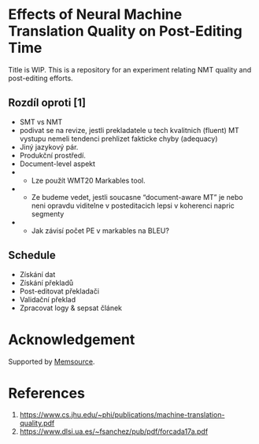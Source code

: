 # Effects of Neural Machine Translation Quality on Post-Editing Time

Title is WIP. This is a repository for an experiment relating NMT quality and post-editing efforts.

## Rozdíl oproti [1]
- SMT vs NMT
- podivat se na revize, jestli prekladatele u tech kvalitnich (fluent) MT vystupu nemeli tendenci prehlizet fakticke chyby (adequacy)
- Jiný jazykový pár.
- Produkční prostředí.
- Document-level aspekt
- - Lze použít WMT20 Markables tool.
- - Ze budeme vedet, jestli soucasne “document-aware MT” je nebo neni opravdu viditelne v posteditacich lepsi v koherenci napric segmenty
- - Jak závisí počet PE v markables na BLEU?

## Schedule
- Získání dat
- Získání překladů
- Post-editovat překladači
- Validační překlad
- Zpracovat logy & sepsat článek

# Acknowledgement

Supported by [Memsource](https://memsource.com).

# References
1. https://www.cs.jhu.edu/~phi/publications/machine-translation-quality.pdf
2. https://www.dlsi.ua.es/~fsanchez/pub/pdf/forcada17a.pdf